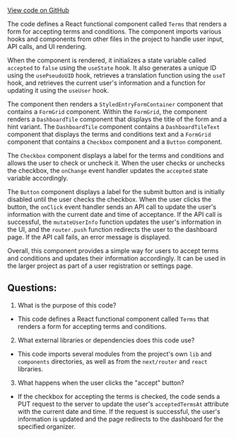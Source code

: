 [View code on GitHub](https://github.com/technologiestiftung/kulturdaten-frontend/blob/master/components/Settings/Terms.tsx)

The code defines a React functional component called `Terms` that renders a form for accepting terms and conditions. The component imports various hooks and components from other files in the project to handle user input, API calls, and UI rendering.

When the component is rendered, it initializes a state variable called `accepted` to `false` using the `useState` hook. It also generates a unique ID using the `usePseudoUID` hook, retrieves a translation function using the `useT` hook, and retrieves the current user's information and a function for updating it using the `useUser` hook.

The component then renders a `StyledEntryFormContainer` component that contains a `FormGrid` component. Within the `FormGrid`, the component renders a `DashboardTile` component that displays the title of the form and a hint variant. The `DashboardTile` component contains a `DashboardTileText` component that displays the terms and conditions text and a `FormGrid` component that contains a `Checkbox` component and a `Button` component.

The `Checkbox` component displays a label for the terms and conditions and allows the user to check or uncheck it. When the user checks or unchecks the checkbox, the `onChange` event handler updates the `accepted` state variable accordingly.

The `Button` component displays a label for the submit button and is initially disabled until the user checks the checkbox. When the user clicks the button, the `onClick` event handler sends an API call to update the user's information with the current date and time of acceptance. If the API call is successful, the `mutateUserInfo` function updates the user's information in the UI, and the `router.push` function redirects the user to the dashboard page. If the API call fails, an error message is displayed.

Overall, this component provides a simple way for users to accept terms and conditions and updates their information accordingly. It can be used in the larger project as part of a user registration or settings page.
## Questions: 
 1. What is the purpose of this code?
- This code defines a React functional component called `Terms` that renders a form for accepting terms and conditions.

2. What external libraries or dependencies does this code use?
- This code imports several modules from the project's own `lib` and `components` directories, as well as from the `next/router` and `react` libraries.

3. What happens when the user clicks the "accept" button?
- If the checkbox for accepting the terms is checked, the code sends a PUT request to the server to update the user's `acceptedTermsAt` attribute with the current date and time. If the request is successful, the user's information is updated and the page redirects to the dashboard for the specified organizer.